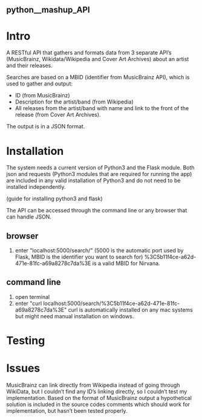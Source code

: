 ## python__mashup_API


# Intro
A RESTful API that gathers and formats data from 3 separate API’s (MusicBrainz, Wikidata/Wikipedia and Cover Art Archives) about an artist and their releases.

Searches are based on a MBID (identifier from MusicBrainz API), which is used to gather and output:
* ID (from MusicBrainz)
* Description for the artist/band (from Wikipedia)
* All releases from the artist/band with name and link to the front of the release (from Cover Art Archives).

The output is in a JSON format.

# Installation
The system needs a current version of Python3 and the Flask module. Both json and requests (Python3 modules that are required for running the app) are included in any valid installation of Python3 and do not need to be installed independently.

(guide for installing python3 and flask)


The API can be accessed through the command line or any browser that can handle JSON.

## browser
1. enter "localhost:5000/search/<MBID>" (5000 is the automatic port used by Flask, MBID is the identifier you want to search for) 
%3C5b11f4ce-a62d-471e-81fc-a69a8278c7da%3E is a valid MBID for Nirvana.


## command line
1. open terminal
2. enter "curl localhost:5000/search/%3C5b11f4ce-a62d-471e-81fc-a69a8278c7da%3E"
curl is automatically installed on any mac systems but might need manual installation on windows.


# Testing

# Issues
MusicBrainz can link directly from Wikipedia instead of going through WikiData, but I couldn’t find any ID’s linking directly, so I couldn’t test my implementation. Based on the format of MusicBrainz output a hypothetical solution is included in the source codes comments which should work for implementation, but hasn’t been tested properly.
